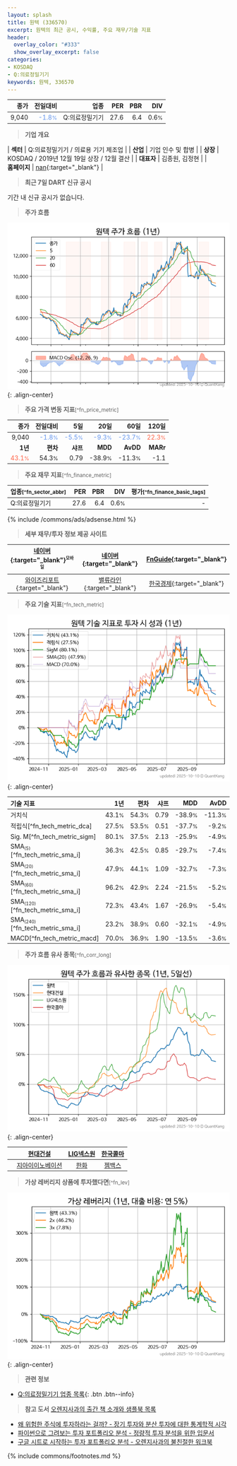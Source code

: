 ```yaml
---
layout: splash
title: 원텍 (336570)
excerpt: 원텍의 최근 공시, 수익률, 주요 재무/기술 지표
header:
  overlay_color: "#333"
  show_overlay_excerpt: false
categories:
- KOSDAQ
- Q:의료정밀기기
keywords: 원텍, 336570
---
```


| **종가** | **전일대비** | **업종** | **PER** | **PBR** | **DIV** |
| -------: | -----------: | -------: | ------: | ------: | ------: |
| 9,040 | <span style="color: cornflowerblue">-1.8<small>%</small></span> | Q:의료정밀기기 | 27.6 | 6.4 | 0.6<small>%</small> |

<!-- more -->


> **기업 개요**<a id="company"></a>

| <span style="white-space:nowrap;">**섹터**</span> | Q:의료정밀기기 / 의료용 기기 제조업 |
| <span style="white-space:nowrap;">**산업**</span> | 기업 인수 및 합병 |
| <span style="white-space:nowrap;">**상장**</span> | KOSDAQ / 2019년 12월 19일 상장 / 12월 결산 |
| <span style="white-space:nowrap;">**대표자**</span> | 김종원, 김정현 |
| <span style="white-space:nowrap;">**홈페이지**</span> | [nan](nan){:target="_blank"} |


> **최근 7일 DART 신규 공시**<a id="dart"></a>

기간 내 신규 공시가 없습니다.


> **주가 흐름**<a id="price"></a>

![336570](/stock/images/336570.png){: .align-center}


> **주요 가격 변동 지표**<small>[^fn_price_metric]</small>

| **종가** | **전일대비** | **5일** | **20일** | **60일** | **120일** |
| -------: | -----------: | ------: | -------: | -------: | --------: |
| 9,040 | <span style="color: cornflowerblue">-1.8<small>%</small></span> | <span style="color: cornflowerblue">-5.5<small>%</small></span> | <span style="color: cornflowerblue">-9.3<small>%</small></span> | <span style="color: cornflowerblue">-23.7<small>%</small></span> | <span style="color: tomato">22.3<small>%</small></span> |
| **1년** | **편차** | **샤프** | **MDD** | **AvDD** | **MARr** |
| <span style="color: tomato">43.1<small>%</small></span> | 54.3<small>%</small> | 0.79 | -38.9<small>%</small> | -11.3<small>%</small> | -1.1 |


> **주요 재무 지표**<small>[^fn_finance_metric]</small>

| **업종**<small>[^fn_sector_abbr]</small> | **PER** | **PBR** | **DIV** | **평가**<small>[^fn_finance_basic_tags]</small> |
| :--------------------------------------- | ------: | ------: | ------: | ----------------------------------------------: |
| Q:의료정밀기기 | 27.6 | 6.4 | 0.6<small>%</small> | - |



{% include /commons/ads/adsense.html %}

> **세부 재무/투자 정보 제공 사이트**

| [네이버](https://m.stock.naver.com/domestic/stock/336570/finance/summary){:target="_blank"}<sup><small>모바일</small></sup> | [네이버](https://finance.naver.com/item/coinfo.naver?code=336570){:target="_blank"} | [FnGuide](https://comp.fnguide.com/SVO2/ASP/SVD_Invest.asp?gicode=A336570&MenuYn=Y){:target="_blank"} |
| :---: | :---: | :---: |
| [와이즈리포트](https://comp.wisereport.co.kr/company/c1040001.aspx?cmp_cd=336570){:target="_blank"} | [밸류라인](https://www.valueline.co.kr/finance/summary/336570){:target="_blank"} | [한국경제](https://markets.hankyung.com/stock/336570/financial-summary){:target="_blank"} |


> **주요 기술 지표**<small>[^fn_tech_metric]</small>


![336570](/stock/images/336570_tech.png){: .align-center}

| **기술 지표** | **1년** | **편차** | **샤프** | **MDD** | **AvDD** |
| :------------ | ------: | -----------: | -------: | ------: | -------: |
| 거치식 | 43.1<small>%</small> | 54.3<small>%</small> | 0.79 | -38.9<small>%</small> | -11.3<small>%</small> |
| 적립식[^fn_tech_metric_dca] | 27.5<small>%</small> | 53.5<small>%</small> | 0.51 | -37.7<small>%</small> | -9.2<small>%</small> |
| Sig. M[^fn_tech_metric_sigm] | 80.1<small>%</small> | 37.5<small>%</small> | 2.13 | -25.9<small>%</small> | -4.9<small>%</small> |
| SMA<small><sub>(5)</sub></small>[^fn_tech_metric_sma_i] | 36.3<small>%</small> | 42.5<small>%</small> | 0.85 | -29.7<small>%</small> | -7.4<small>%</small> |
| SMA<small><sub>(20)</sub></small>[^fn_tech_metric_sma_i] | 47.9<small>%</small> | 44.1<small>%</small> | 1.09 | -32.7<small>%</small> | -7.3<small>%</small> |
| SMA<small><sub>(60)</sub></small>[^fn_tech_metric_sma_i] | 96.2<small>%</small> | 42.9<small>%</small> | 2.24 | -21.5<small>%</small> | -5.2<small>%</small> |
| SMA<small><sub>(120)</sub></small>[^fn_tech_metric_sma_i] | 72.3<small>%</small> | 43.4<small>%</small> | 1.67 | -26.9<small>%</small> | -5.4<small>%</small> |
| SMA<small><sub>(240)</sub></small>[^fn_tech_metric_sma_i] | 23.2<small>%</small> | 38.9<small>%</small> | 0.60 | -32.1<small>%</small> | -4.9<small>%</small> |
| MACD[^fn_tech_metric_macd] | 70.0<small>%</small> | 36.9<small>%</small> | 1.90 | -13.5<small>%</small> | -3.6<small>%</small> |


> **주가 흐름 유사 종목**<a id="corr"></a><small>[^fn_corr_long]</small>

![336570](/stock/images/336570_corr.png){: .align-center}

|       | [현대건설](/000720/) | [LIG넥스원](/079550/) | [한국콜마](/161890/) |
| :---: | :------------------------------------: | :------------------------------------: | :------------------------------------: |
|       | [지아이이노베이션](/358570/) | [한화](/000880/) | [젬백스](/082270/) |


> **가상 레버리지 상품에 투자했다면**<a id="2x"></a><small>[^fn_lev]</small>

![336570](/stock/images/336570_2x.png){: .align-center}


> **관련 정보**

- [Q:의료정밀기기 업종 목록](/stats/sector/kosdaq_업종_의료정밀기기_종목/){: .btn .btn--info}

> **참고 도서** [오렌지사과의 출간 책 소개와 샘플북 목록](https://kongdori.tistory.com/691)

- [왜 위험한 주식에 투자하라는 걸까? - 장기 투자와 분산 투자에 대한 통계학적 시각](https://kongdori.tistory.com/421)
- [파이썬으로 그려보는 투자 포트폴리오 분석  - 정량적 투자 분석을 위한 입문서](https://kongdori.tistory.com/643)
- [구글 시트로 시작하는 투자 포트폴리오 분석 - 오렌지사과의 불친절한 워크북](https://kongdori.tistory.com/449)


{% include commons/footnotes.md %}